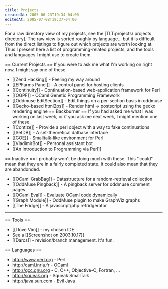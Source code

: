 ```yaml
---
title: Projects
createdAt: 2005-06-23T19:34-04:00
editedAt: 2005-07-08T19:37-04:00
---
```


For a raw directory view of my projects, see the [TLT:projects/ projects directory].  The raw view is sorted roughly by language... but it is difficult from the direct listings to figure out which projects are worth looking at. Thus I present here a list of programming-related projects, and the tools and languages I might use to create them.

== Current Projects ==
If you were to ask me what I'm working on right now, I might say one of these.
* [[Zend Hacking]] - Feeling my way around
* [[EPFarms Panel]] - A control panel for hosting clients
* [[Continuity]] - Continuation-based web-application framework for Perl
* [[OGPF]] - OCaml Genetic Programming Framework
* [[Oddmuse EditSection]] - Edit things on a per-section basis in oddmuse
* [[Gecko-based html2ps]] - Render html -> postscript using the gecko rendering engine
== Backburner ==
If you had asked me what I was working on last week, or if you ask me next week, I might mention one of these.
* [[Contize]] - Provide a perl object with a way to fake continuations
* [[SetDB]] - A set-theoretical datbase interface
* [[GOE]] - Smalltalk-like environment for Perl
* [[VladimirBot]] - Personal assistant bot
* [[An Introduction to Programming via Perl]]

== Inactive ==
I probably won't be doing much with these. This ''could'' mean that they are in a fairly completed state. It could also mean that they are abandonded.
* [[OCaml GrabBag]] - Datastructure for a random-retrieval collection
* [[OddMuse Pingback]] - A pingback server for oddmuse comment pages
* [[OCaml Eval]] - Evaluate OCaml code dynamically
* [[Graph Module]] - OddMuse plugin to make GraphViz graphs
* [[The Fridge]] - A javascript/php refridgerator

----

== Tools ==
* [[I love Vim]] - my chosen IDE
* See a [[Screenshot on 2003.10.17]]
* [[Darcs]] - revision/branch management. It's fun.

== Languages ==
* http://www.perl.org - Perl
* http://caml.inria.fr - OCaml
* http://gcc.gnu.org - C, C++, Objective-C, Fortran, ...
* http://squeak.org - Squeak SmallTalk
* http://java.sun.com - Evil Java

